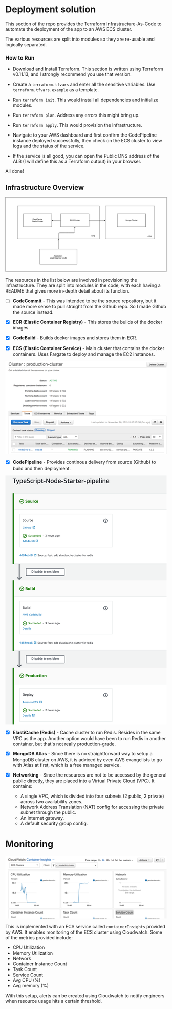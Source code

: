 # Deployment solution

This section of the repo provides the Terraform Infrastructure-As-Code to automate the deployment of the app to an AWS ECS cluster. 

The various resources are split into modules so they are re-usable and logically separated.

### How to Run
- Download and Install Terraform. This section is written using Terraform v0.11.13, and I strongly recommend you use that version.

- Create a `terraform.tfvars` and enter all the sensitive variables. Use `terraform.tfvars.example` as a template.

- Run `terraform init`. This would install all dependencies and initialize modules.

- Run `terraform plan`. Address any errors this might bring up.

- Run `terraform apply`. This would provision the infrastructure.

- Navigate to your AWS dashboard and first confirm the CodePipeline instance deployed successfully, then check on the ECS cluster to view logs and the status of the service.

- If the service is all good, you can open the Public DNS address of the ALB (I will define this as a Terraform output) in your browser.

All done!

## Infrastructure Overview

![Architecture Diagram](./screenshots/vpc.png)

The resources in the list below are involved in  provisioning the infrastructure. They are split into modules in the code, with each having a README that gives more in-depth detail about its function.

- [ ] **CodeCommit** - This was intended to be the source repository, but it made more sense to pull straight from the Github repo. So I made Github the source instead.

- [x] **ECR (Elastic Container Registry)** - This stores the builds of the docker images.

- [x] **CodeBuild** - Builds docker images and stores them in ECR.

- [x] **ECS (Elastic Container Service)** - Main cluster that contains the docker containers. Uses Fargate to deploy and manage the EC2 instances. 

![](./screenshots/Screen-3.png)


- [x] **CodePipeline** - Provides continous delivery from source (Github) to build and then deployment.

![](./screenshots/Screen-2.png)


- [x] **ElastiCache (Redis)** - Cache cluster to run Redis. Resides in the same VPC as the app. Another option would have been to run Redis in another container, but that's not really production-grade.

- [x] **MongoDB Atlas** - Since there is no straightforward way to setup a MongoDB cluster on AWS, it is adviced by even AWS evangelists to go with Atlas at first, which is a free managed service.

- [x] **Networking** - Since the resources are not to be accessed by the general public directly, they are placed into a Virtual Private Cloud (VPC). It contains:
    - A single VPC, which is divided into four subnets (2 public, 2 private) across two availability zones.
    - Network Address Translation (NAT) config for accessing the private subnet through the public.
    - An internet gateway.
    - A default security group config.


# Monitoring

![](./screenshots/Screen-1.png)

This is implemented with an ECS service called `containerInsights` provided by AWS. It enables monitoring of the ECS cluster using Cloudwatch. Some of the metrics provided include:
- CPU Utilization
- Memory Utilization
- Network
- Container Instance Count
- Task Count
- Service Count
- Avg CPU (%)
- Avg memory (%)

With this setup, alerts can be created using Cloudwatch to notify engineers when resource usage hits a certain threshold. 
